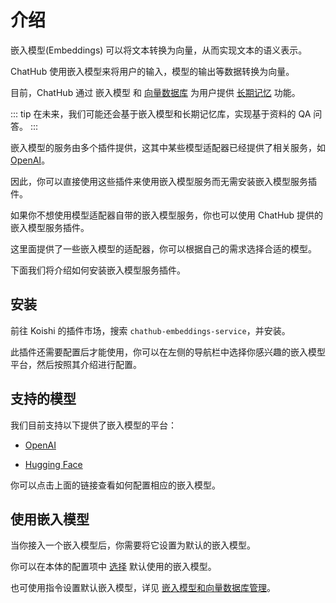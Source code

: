 # 介绍

嵌入模型(Embeddings) 可以将文本转换为向量，从而实现文本的语义表示。

ChatHub 使用嵌入模型来将用户的输入，模型的输出等数据转换为向量。

目前，ChatHub 通过 嵌入模型 和 [向量数据库](../configure-vector-database/introduction.md) 为用户提供 [长期记忆](guide/session-related/long-term-memory) 功能。

::: tip
在未来，我们可能还会基于嵌入模型和长期记忆库，实现基于资料的 QA 问答。
:::

嵌入模型的服务由多个插件提供，这其中某些模型适配器已经提供了相关服务，如 [OpenAI](./openai-embeddings.md)。

因此，你可以直接使用这些插件来使用嵌入模型服务而无需安装嵌入模型服务插件。

如果你不想使用模型适配器自带的嵌入模型服务，你也可以使用 ChatHub 提供的嵌入模型服务插件。

这里面提供了一些嵌入模型的适配器，你可以根据自己的需求选择合适的模型。

下面我们将介绍如何安装嵌入模型服务插件。

## 安装

前往 Koishi 的插件市场，搜索 `chathub-embeddings-service`，并安装。

此插件还需要配置后才能使用，你可以在左侧的导航栏中选择你感兴趣的嵌入模型平台，然后按照其介绍进行配置。

## 支持的模型

我们目前支持以下提供了嵌入模型的平台：

- [OpenAI](openai-embeddings)

- [Hugging Face](hugging-face-embeddings)

你可以点击上面的链接查看如何配置相应的嵌入模型。

## 使用嵌入模型

当你接入一个嵌入模型后，你需要将它设置为默认的嵌入模型。

你可以在本体的配置项中 [选择](../useful-configurations#模型选项) 默认使用的嵌入模型。

也可使用指令设置默认嵌入模型，详见 [嵌入模型和向量数据库管理](../useful-commands.md#嵌入模型和向量数据库管理)。
